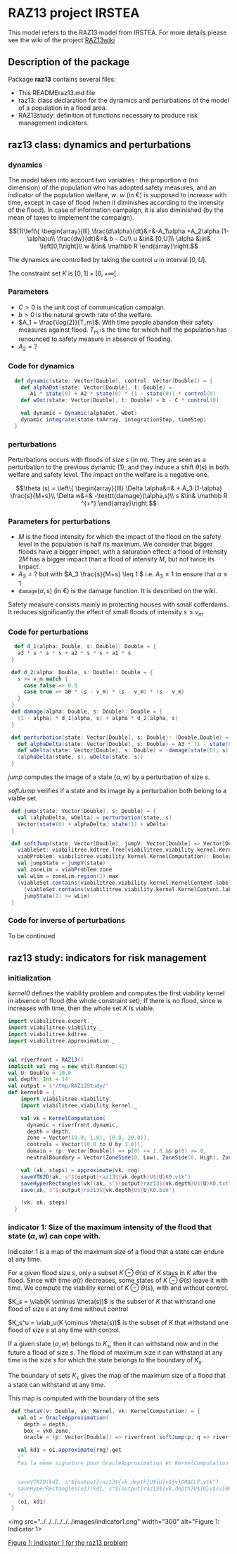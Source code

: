 # RAZ13 project IRSTEA

This model refers to the RAZ13 model from IRSTEA. For more details please see the wiki of the project [RAZ13wiki][RAZ13wiki]

## Description of the package
Package **raz13** contains several files:
* This READMEraz13.md file
* raz13: class declaration for the dynamics and perturbations of the model of a population in a flood area. 
* RAZ13study: definition of functions necessary to produce risk management indicators.

## raz13 class: dynamics and perturbations
### dynamics
The model takes into account two variables : the proportion $`\alpha`$ (no dimension) of the population who has adopted safety measures, and an indicator of the population welfare, $`w`$. $`w`$ (in €) is supposed to increase with time, except in case of flood (when it diminishes according to the intensity of the flood). In case of information campaign, it is also diminished (by the mean of taxes to implement the campaign). 
```math
(1)\left\{
\begin{array}{lll}
\frac{d\alpha}{dt}&=&-A_1\alpha +A_2\alpha (1-\alpha)u\\
\frac{dw}{dt}&=& b - Cu\\
u &\in& [0,U]\\
\alpha &\in& \left[0,1\right]\\
w &\in& \mathbb R 
\end{array}\right.
```
The dynamics are controlled by taking the control $`u`$ in interval $`[0,U]`$. 

The constraint set $`K`$ is $`[0,1]\times [0,+\infty[`$.

### Parameters
 * $`C>0`$ is the unit cost of communication campaign.
 * $`b>0`$ is the natural growth rate of the welfare.
 * $`A_1 = \frac{\log(2)}{T_m}`$. With time people abandon their safety measures against flood. $`T_m`$ is the time for which half the population has renounced to safety measure in absence of flooding. 
 * $`A_2 = ?`$

### Code for dynamics
 ```scala
   def dynamic(state: Vector[Double], control: Vector[Double]) = {
     def alphaDot(state: Vector[Double], t: Double) =
       -A1 * state(0) + A2 * state(0) * (1 - state(0)) * control(0)
     def wDot(state: Vector[Double], t: Double) = b - C * control(0)
 
     val dynamic = Dynamic(alphaDot, wDot)
     dynamic.integrate(state.toArray, integrationStep, timeStep)
   }
```
### perturbations
Perturbations occurs with floods of size $`s`$ (in m). They are seen as a perturbation to the previous dynamic (1), and they induce a shift $`\theta(s)`$ in both welfare and safety level. The impact on the welfare is a negative one.

```math
\theta (s) = \left\{ 
\begin{array}{lll} 
\Delta \alpha&=& + A_3 (1-\alpha) \frac{s}{M+s}\\ 
\Delta w&=& -\texttt{damage}(\alpha,s)\\ 
s &\in& \mathbb R ^{+*} 
\end{array}\right.
```
### Parameters for perturbations
 * $`M`$ is the flood intensity for which the impact of the flood on the safety level in the population is half its maximum. We consider that bigger floods have a bigger impact, with a saturation effect: a flood of intensity $`2M`$ has a bigger impact than a flood of intensity $`M`$, but not twice its impact. 
 * $`A_3 = ?`$ but with $`A_3 \frac{s}{M+s} \leq 1 `$ i.e. $`A_3 \leq 1 `$ to ensure that $`\alpha \leq 1`$
 * $`\texttt{damage}(\alpha,s)`$ (in €) is the damage function. It is described on the wiki.

Safety measure consists mainly in protecting houses with small cofferdams. It reduces significantly the effect of small floods of intensity $`s \leq v_m`$.

### Code for perturbations
 ```scala
   def d_1(alpha: Double, s: Double): Double = {
    a3 * s * s * s + a2 * s * s + a1 * s
  }

  def d_2(alpha: Double, s: Double): Double = {
    s >= v_m match {
      case false => 0.0
      case true => a0 * (s - v_m) * (s - v_m) * (s - v_m)
    }
  }
  def damage(alpha: Double, s: Double): Double = {
    (1 - alpha) * d_1(alpha, s) + alpha * d_2(alpha, s)
  }

  def perturbation(state: Vector[Double], s: Double): (Double,Double) = {
    def alphaDelta(state: Vector[Double], s: Double) = A3 * (1 - state(0)) * (s / (M + s))
    def wDelta(state: Vector[Double], s: Double) = -damage(state(0), s)
    (alphaDelta(state, s), wDelta(state, s))
  }
```

_jump_ computes the image of a state $`(\alpha,w)`$ by a perturbation of size $`s`$.

_softJump_ verifies if a state and its image by a perturbation both belong to a viable set.

 ```scala
  def jump(state: Vector[Double], s: Double) = {
    val (alphaDelta, wDelta) = perturbation(state, s)
    Vector(state(0) + alphaDelta, state(1) + wDelta)
  }
```
 ```scala
  def softJump(state: Vector[Double], jumpV: Vector[Double] => Vector[Double],
    viableSet: viabilitree.kdtree.Tree[viabilitree.viability.kernel.KernelContent],
    viabProblem: viabilitree.viability.kernel.KernelComputation): Boolean = {
    val jumpState = jumpV(state)
    val zoneLim = viabProblem.zone
    val wLim = zoneLim.region(1).max
    (viableSet.contains(viabilitree.viability.kernel.KernelContent.label.get, state) &&
      (viableSet.contains(viabilitree.viability.kernel.KernelContent.label.get, jumpState)) ||
      jumpState(1) >= wLim)
  }
```
### Code for inverse of perturbations
To be continued

## raz13 study: indicators for risk management

### initialization

_kernel0_ defines the viability problem and computes the first viability kernel in absence of flood (the whole constraint set); If there is no flood, since $`w`$ increases with time, then the whole set $`K`$ is viable.

 ```scala
 import viabilitree.export._
 import viabilitree.viability._
 import viabilitree.kdtree._
 import viabilitree.approximation._

 
val riverfront = RAZ13()
implicit val rng = new util.Random(42)
val U: Double = 10.0
val depth: Int = 14
val output = s"/tmp/RAZ13Study/"
def kernel0 = {
     import viabilitree.viability._
     import viabilitree.viability.kernel._
 
     val vk = KernelComputation(
       dynamic = riverfront.dynamic,
       depth = depth,
       zone = Vector((0.0, 1.0), (0.0, 20.0)),
       controls = Vector((0.0 to U by 1.0)),
       domain = (p: Vector[Double]) => p(0) <= 1.0 && p(0) >= 0,
       neutralBoundary = Vector(ZoneSide(0, Low), ZoneSide(0, High), ZoneSide(1, High)))
 
     val (ak, steps) = approximate(vk, rng)
     saveVTK2D(ak, s"${output}raz13${vk.depth}U${U}K0.vtk")
     saveHyperRectangles(vk)(ak, s"${output}raz13${vk.depth}U${U}K0.txt")
     save(ak, s"${output}raz13${vk.depth}U${U}K0.bin")
 
     (vk, ak, steps)
   }
 ```

### indicator 1: Size of the maximum intensity of the flood that state $`(\alpha,w)`$ can cope with.
Indicator 1 is a map of the maximum size of a flood that a state can endure at any time.

For a given flood size $`s`$, only a subset $`K \ominus \Theta(s)`$ of $`K`$ stays in $`K`$ after the flood. Since with time $`\alpha(t)`$ decreases, some states of $`K \ominus \Theta(s)`$ leave it with time.
We compute the viability kernel of $`K \ominus \Theta(s)`$, with and without control.

$`K_s = \viab(K \ominus \theta(s))`$ is the subset of $`K`$ that withstand one flood of size  $`s`$ at any time without control

$`K_s^u = \viab_u(K \ominus \theta(s))`$ is the subset of $`K`$ that withstand one flood of size  $`s`$ at any time with control.

If a  given state $`(\alpha,w)`$ belongs to $`K_s`$, then it can withstand now and in the future a flood of size $`s`$. The flood of maximum size it can withstand at any time is the size $`s`$ for which the state belongs to the boundary of  $`K_s`$.

The boundary of sets $`K_s`$ gives the map of the maximum size of a flood that a state can withstand at any time.


This map is computed with the boundary of the sets 
 ```scala
  def thetaV(v: Double, ak: Kernel, vk: KernelComputation) = {
    val o1 = OracleApproximation(
      depth = depth,
      box = vk0.zone,
      oracle = (p: Vector[Double]) => riverfront.softJump(p, q => riverfront.jump(q, v), ak, vk))

    val kd1 = o1.approximate(rng).get
    /*
    Pas la même signature pour OracleApproximation et KernelComputation


    saveVTK2D(kd1, s"${output}raz13${vk.depth}U${U}v${v}ORACLE.vtk")
    saveHyperRectangles(o1)(kd1, s"${output}raz13${vk.depth}U${U}v${v}ORACLE.txt")
*/
    (o1, kd1)
  }
 ```






<a name="Fig1"></a>
<img src="../../../../../../images/indicator1.png" width="300" alt="Figure 1: Indicator 1>

[Figure 1: Indicator 1 for the raz13 problem](#Fig1)


<!-- [Figure 1](#Fig1) shows ...-->


<!-- Identifiers, in alphabetical order -->
[RAZ13wiki]: https://groupes.renater.fr/wiki/raz13/index "Wiki of the RAZ13 project"